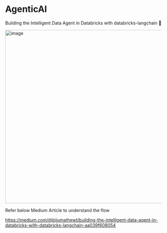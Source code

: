 # AgenticAI
Building the Intelligent Data Agent in Databricks with databricks-langchain 🤖

 <img width="869" height="557" alt="image" src="https://github.com/user-attachments/assets/a53fb5ef-b8e6-4ebf-b664-5fb5de7b3db0" />


Refer below Medium Article to understand the flow

https://medium.com/@bijumathewt/building-the-intelligent-data-agent-in-databricks-with-databricks-langchain-aa039f608054
